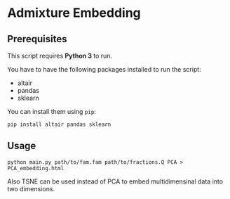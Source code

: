# Admixture Embedding

## Prerequisites

This script requires **Python 3** to run.

You have to have the following packages installed to run the script:

- altair
- pandas
- sklearn

You can install them using `pip`:

```
pip install altair pandas sklearn
```

## Usage

```
python main.py path/to/fam.fam path/to/fractions.Q PCA > PCA_embedding.html
```

Also TSNE can be used instead of PCA to embed multidimensinal data into two dimensions.
